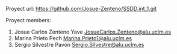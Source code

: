 Proyect url: <https://github.com/Josue-Zenteno/SSDD.int_1.git>

Proyect members:

1. Josue Carlos Zenteno Yave <JosueCarlos.Zenteno@alu.uclm.es>
2. Marina Prieto Pech <Marina.Prieto1@alu.uclm.es>
3. Sergio Silvestre Pavón  <Sergio.Silvestre@alu.uclm.es>

